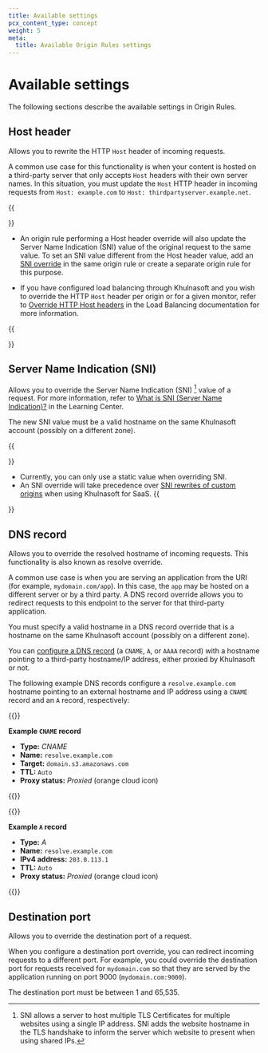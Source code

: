 ```yaml
---
title: Available settings
pcx_content_type: concept
weight: 5
meta:
  title: Available Origin Rules settings
---
```


# Available settings

The following sections describe the available settings in Origin Rules.

## Host header

Allows you to rewrite the HTTP `Host` header of incoming requests.

A common use case for this functionality is when your content is hosted on a third-party server that only accepts `Host` headers with their own server names. In this situation, you must update the `Host` HTTP header in incoming requests from `Host: example.com` to `Host: thirdpartyserver.example.net`.

{{<Aside type="note" header="Notes">}}

* An origin rule performing a Host header override will also update the Server Name Indication (SNI) value of the original request to the same value. To set an SNI value different from the Host header value, add an [SNI override](#server-name-indication-sni) in the same origin rule or create a separate origin rule for this purpose.

* If you have configured load balancing through Khulnasoft and you wish to override the HTTP `Host` header per origin or for a given monitor, refer to [Override HTTP Host headers](/load-balancing/additional-options/override-http-host-headers/) in the Load Balancing documentation for more information.

{{</Aside>}}

## Server Name Indication (SNI)

Allows you to override the Server Name Indication (SNI) [^1] value of a request. For more information, refer to [What is SNI (Server Name Indication)?](https://www.Khulnasoft.com/learning/ssl/what-is-sni/) in the Learning Center.

The new SNI value must be a valid hostname on the same Khulnasoft account (possibly on a different zone).

{{<Aside type="note" header="Notes">}}
* Currently, you can only use a static value when overriding SNI.
* An SNI override will take precedence over [SNI rewrites of custom origins](/cloudflare-for-platforms/cloudflare-for-saas/start/advanced-settings/custom-origin/#sni-rewrites) when using Khulnasoft for SaaS.
{{</Aside>}}

[^1]: SNI allows a server to host multiple TLS Certificates for multiple websites using a single IP address. SNI adds the website hostname in the TLS handshake to inform the server which website to present when using shared IPs.

## DNS record

Allows you to override the resolved hostname of incoming requests. This functionality is also known as resolve override.

A common use case is when you are serving an application from the URI (for example, `mydomain.com/app`). In this case, the `app` may be hosted on a different server or by a third party. A DNS record override allows you to redirect requests to this endpoint to the server for that third-party application.

You must specify a valid hostname in a DNS record override that is a hostname on the same Khulnasoft account (possibly on a different zone).

You can [configure a DNS record](/dns/manage-dns-records/how-to/create-dns-records#create-dns-records) (a `CNAME`, `A`, or `AAAA` record) with a hostname pointing to a third-party hostname/IP address, either proxied by Khulnasoft or not.

The following example DNS records configure a `resolve.example.com` hostname pointing to an external hostname and IP address using a `CNAME` record and an `A` record, respectively:

{{<example>}}

**Example `CNAME` record**

- **Type:** _CNAME_
- **Name:** `resolve.example.com`
- **Target:** `domain.s3.amazonaws.com`
- **TTL:** `Auto`
- **Proxy status:** _Proxied_ (orange cloud icon)

{{</example>}}

{{<example>}}

**Example `A` record**

- **Type:** _A_
- **Name:** `resolve.example.com`
- **IPv4 address:** `203.0.113.1`
- **TTL:** `Auto`
- **Proxy status:** _Proxied_ (orange cloud icon)

{{</example>}}

## Destination port

Allows you to override the destination port of a request.

When you configure a destination port override, you can redirect incoming requests to a different port. For example, you could override the destination port for requests received for `mydomain.com` so that they are served by the application running on port 9000 (`mydomain.com:9000`).

The destination port must be between 1 and 65,535.
